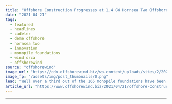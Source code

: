 ```yaml
---
title: "Offshore Construction Progresses at 1.4 GW Hornsea Two Offshore Wind Farm"
date: "2021-04-21"
tags: 
  - featured
  - headlines
  - cadeler
  - deme offshore
  - hornsea two
  - innovation
  - monopile foundations
  - wind orca
  - offshorewind
source: "offshorewind"
image_url: "https://cdn.offshorewind.biz/wp-content/uploads/sites/2/2021/04/21101513/Offshore-Construction-Progresses-at-1.4-GW-Hornsea-Two-Offshore-Wind-Farm.png"
image_fp: "/assets/img/post_thumbnails/0.png"
lead: "Well over a third out of the 165 monopile foundations have been installed at"
article_url: "https://www.offshorewind.biz/2021/04/21/offshore-construction-progresses-at-1-4-gw-hornsea-two-offshore-wind-farm/"
---
```


---
